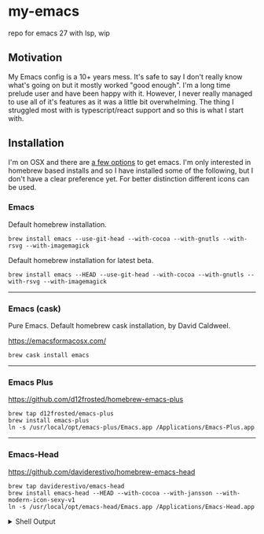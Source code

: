 # my-emacs
repo for emacs 27 with lsp, wip

## Motivation

My Emacs config is a 10+ years mess.
It's safe to say I don't really know what's going on but it
mostly worked "good enough". I'm a long time prelude user and
have been happy with it. However, I never really managed to use
all of it's features as it was a little bit overwhelming. The
thing I struggled most with is typescript/react support and
so this is what I start with.

## Installation

I'm on OSX and there are [a few options](https://www.emacswiki.org/emacs/EmacsForMacOS#toc12) to get emacs. I'm only interested in homebrew based installs and so I have installed some of the following, but I don't have a clear preference yet. For better distinction different icons can be used.

### Emacs 

Default homebrew installation.

``` shell
brew install emacs --use-git-head --with-cocoa --with-gnutls --with-rsvg --with-imagemagick
```

Default homebrew installation for latest beta.

``` shell
brew install emacs --HEAD --use-git-head --with-cocoa --with-gnutls --with-rsvg --with-imagemagick
```
---

### Emacs (cask)

Pure Emacs. Default homebrew cask installation, by David Caldweel.

https://emacsformacosx.com/ 

``` shell
brew cask install emacs
```
---

### Emacs Plus

https://github.com/d12frosted/homebrew-emacs-plus

``` shell
brew tap d12frosted/emacs-plus
brew install emacs-plus
ln -s /usr/local/opt/emacs-plus/Emacs.app /Applications/Emacs-Plus.app
```
---

### Emacs-Head

https://github.com/daviderestivo/homebrew-emacs-head

``` shell
brew tap daviderestivo/emacs-head
brew install emacs-head --HEAD --with-cocoa --with-jansson --with-modern-icon-sexy-v1
ln -s /usr/local/opt/emacs-head/Emacs.app /Applications/Emacs-Head.app
```

<details>
<summary>Shell Output</summary>
``` shell
==> emacs-head
Emacs.app was installed to:
  /usr/local/opt/emacs-head
To link the application:
  ln -s /usr/local/opt/emacs-head/Emacs.app /Applications

To have launchd start daviderestivo/emacs-head/emacs-head now and restart at login:
  brew services start daviderestivo/emacs-head/emacs-head
Or, if you don't want/need a background service you can just run:
  emacs
```
</details>
---

### Emacs-Mac

With native GUI support for Mac OS X, by Mitsuharu Yamamoto.

https://bitbucket.org/mituharu/emacs-mac/src/master/README-mac
https://github.com/railwaycat/homebrew-emacsmacport

``` shell
brew tap railwaycat/emacsmacport
brew cask install emacs-mac
ln -s /usr/local/opt/emacs-mac/Emacs.app /Applications/Emacs-Mac.app
```


## Emacs Profile Switcher

To use different emacs configurations side-by-side.

- https://github.com/plexus/chemacs

## Package Management

- https://github.com/raxod502/straight.el
- use-package

<details>
<summary>use-package cheat sheet</summary>
```elisp
(use-package color-moccur
  ;; the :commands keyword creates autoloads for those commands and defers loading of the module until they are used
  :commands (isearch-moccur isearch-all)
  ;; to bind a key to primary commands within that module
  :bind (("M-s O" . moccur)
         :map isearch-mode-map
         ("M-o" . isearch-moccur)
         ("M-O" . isearch-moccur-all))
  ;; for keymaps, not functions
  :bind-keymap
  ("C-c p" . projectile-command-map)
  ;; use the :init keyword to execute code before a package is loaded
  :init  
  (setq isearch-lazy-highlight t)
  ;; :config can be used to execute code after a package is loaded
  :config
  (use-package moccur-edit))

(use-package ruby-mode
  :mode "\\.rb\\'"
  :interpreter "ruby")

(use-package ruby-mode
  :mode "\\.rb\\'"
  :interpreter "ruby"
  ;; If you need to silence a missing function warning, you can use :functions
  :functions inf-ruby-keys
  :config
  (defun my-ruby-mode-hook ()
    (require 'inf-ruby)
    (inf-ruby-keys))

  (add-hook 'ruby-mode-hook 'my-ruby-mode-hook))

;; The package is "python" but the mode is "python-mode":
(use-package python
  :mode ("\\.py\\'" . python-mode)
  :interpreter ("python" . python-mode))

;; If you aren't using :commands, :bind, :bind*, :bind-keymap, :bind-keymap*, :mode, :interpreter, or :hook (all of which imply :defer you can still defer loading with the :defer keyword:

(use-package ace-jump-mode
  :defer t
  :init
  (autoload 'ace-jump-mode "ace-jump-mode" nil t)
  (bind-key "C-." 'ace-jump-mode))

;; The :hook keyword allows adding functions onto package hooks. Thus, all of the following are equivalent:

(use-package ace-jump-mode
  :hook prog-mode)

(use-package ace-jump-mode
  :hook (prog-mode . ace-jump-mode))

(use-package ace-jump-mode
  :commands ace-jump-mode
  :init
  (add-hook 'prog-mode-hook #'ace-jump-mode))

;; The :custom keyword allows customization of package custom variables.

(use-package comint
  :custom
  (comint-buffer-maximum-size 20000 "Increase comint buffer size.")
  (comint-prompt-read-only t "Make the prompt read only."))

;; The :custom-face keyword allows customization of package custom faces.

(use-package eruby-mode
  :custom-face
  (eruby-standard-face ((t (:slant italic)))))

;; You can use the :if keyword to predicate the loading and initialization of modules.

;; For example, I only want edit-server running for my main, graphical Emacs, not for other Emacsen I may start at the command line:

(use-package edit-server
  :if window-system
  :init
  (add-hook 'after-init-hook 'server-start t)
  (add-hook 'after-init-hook 'edit-server-start t))

;; In another example, we can load things conditional on the operating system:

(use-package exec-path-from-shell
  :if (memq window-system '(mac ns))
  :ensure t
  :config
  (exec-path-from-shell-initialize))

;; The :disabled keyword can turn off a module you're having difficulties with, or stop loading something you're not using at the present time:

(use-package ess-site
  :disabled
  :commands R)

;; using an :after keyword that allows a fairly rich description of the exact conditions when loading should occur. Here is an example:

(use-package hydra
  ;; The :ensure keyword causes the package(s) to be installed automatically if not already present on your system:
  :ensure t
  :load-path "site-lisp/hydra")

(use-package ivy
  :load-path "site-lisp/swiper")

(use-package ivy-hydra
  :after (ivy hydra))

;; use the :defines and :functions keywords to introduce dummy variable and function declarations solely for the sake of the byte-compiler:

(use-package texinfo
  :defines texinfo-section-list
  :commands texinfo-mode
  :init
  (add-to-list 'auto-mode-alist '("\\.texi$" . texinfo-mode)))

;; all that you want to use use-package for is to add a configuration to the eval-after-load hook. In such cases, use the :no-require keyword:

(use-package foo
  :no-require t
  :config
  (message "This is evaluated when `foo' is loaded"))
```
</details>

## Startup Profiling

https://github.com/jschaf/esup

Usage `M-x esup`

## Configuration

- Use custom file for changed default configs to not litter the init file.
- [Fixing wrong PATH on osx](https://github.com/purcell/exec-path-from-shell)
- editorconfig

## UI

- zerodark theme
- https://github.com/roman/golden-ratio.el

## Persistency

- desktop save mode
- savehist

## Locomotion

- windmove

## Convenience

- https://github.com/purcell/whitespace-cleanup-mode
- https://github.com/emacscollective/auto-compile
- https://github.com/justbur/emacs-which-key/
- Ivy/Counsel/Swiper/Smex
  - https://dev.to/deciduously/how-i-emacs-and-so-can-you-packages-m9p
  - https://writequit.org/denver-emacs/presentations/2017-04-11-ivy.html#fnr.1
  - http://bnbeckwith.com/bnb-emacs/#org8e91110
- Company
- Midnight - auto-close buffers if not edited recently
- Focus-autosave-mode - saves buffer when moving to other buffer
- Magit

## Language support

- https://github.com/jrblevin/markdown-mode
- https://emacs-lsp.github.io/lsp-mode/

- flycheck
  - https://www.flycheck.org/en/latest/index.html
  - https://www.reddit.com/r/emacs/comments/931la6/tip_how_to_adopt_flycheck_as_your_new_best_friend/

## Web.dev

- lsp
- web-mode
- https://github.com/smihica/emmet-mode

# ToDo

- https://www.emacswiki.org/emacs/EmacsClient
- https://patrickskiba.com/emacs/2019/09/07/emacs-for-react-dev.html

# more ideas

- https://github.com/emacs-tw/awesome-emacs
- https://github.com/Wilfred/helpful
- https://github.com/ACEMerlin/lain-emacs
- https://github.com/emacscollective/no-littering

- https://zzamboni.org/post/my-emacs-configuration-with-commentary/
- https://github.com/daedreth/UncleDavesEmacs

- from reddit https://www.reddit.com/r/emacs/comments/hbti7g/is_there_something_better_for_htmlcss_editing/
  - https://emmet.io/
  - https://github.com/veshboo/emacs/blob/master/lisp/textmodes/mhtml-mode.el
  - https://emacs-lsp.github.io/lsp-mode/page/lsp-html/
  - https://emacs-lsp.github.io/lsp-mode/page/lsp-css/

MacOS Dark Mode detection
- https://github.com/daviderestivo/homebrew-emacs-head#system-appearance-change-support
- https://www.reddit.com/r/emacs/comments/h9zoy9/weekly_tipstricketc_thread/fuzucay/

- https://www.emacswiki.org/emacs/GotoChg
- emmet
  - https://github.com/madintist/emacs-config/blob/e21d3b2127c6946bbc9835728e264b88083bd55b/.emacs.d/config/packages/emmet.el

- js-2, rjsx & lsp https://github.com/markx/emacs.d/blob/4bb3dd529647880e6ee399cb8c45d840d672d6d8/config/init-js.el

- https://github.com/d12frosted/flyspell-correct

# commands

- M-x describe-personal-keybindings - to see all such keybindings you've set throughout your .emacs file
- C-h C-a                           - more info about emacs, the start screen
- if you want to know why something is displayed in a particular color, put the cursor on it and type C-u C-x = (the command what-cursor-position with a prefix argument), which displays lots of information about whatever's under the cursor, including its current face.

Emacs Lisp is extremely well documented. [Thanks!](https://github.com/0x7ffc/lain-emacs)

- C-h k documentation for a key stroke
- C-h f documentation for a function
- C-h v documentation for a variable
- C-h b list of all keybindings available in current buffer
- C-h S search symbol in Emacs manual

### from counsel

- ("M-x"     . counsel-M-x)
- ("C-s"     . swiper)
- ("C-x C-f" . counsel-find-file)
- ("C-x C-r" . counsel-recentf)  ; search for recently edited
- ("C-c g"   . counsel-git)      ; search for files in git repo
- ("C-c j"   . counsel-git-grep) ; search for regexp in git repo
- ("C-c /"   . counsel-ag)       ; Use ag for regexp
- ("C-x l"   . counsel-locate)
- ("C-x C-f" . counsel-find-file)
- ("<f1> f"  . counsel-describe-function)
- ("<f1> v"  . counsel-describe-variable)
- ("<f1> l"  . counsel-find-library)
- ("<f2> i"  . counsel-info-lookup-symbol)
- ("<f2> u"  . counsel-unicode-char)
- ("C-c C-r" . ivy-resume)       ; Resume last Ivy-based completion

### Emmet-mode

- C-j expand snippet (emmet-expand-line)

- Go to Edit Point - Traverse between important code points in HTML:
- <C-M-left> is "Previous Edit Point" (M-x emmet-prev-edit-point)
- <C-M-right> is "Next Edit Point" (M-x emmet-next-edit-point)

## Troubleshooting

- `M-x package-refresh-contents`   if a package won't be loaded
- `M-x flycheck-verify-setup`



